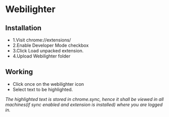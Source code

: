 Webilighter
==============

Installation
--------------


- 1.Visit chrome://extensions/
- 2.Enable Developer Mode checkbox
- 3.Click Load unpacked extension.
- 4.Upload Webilighter folder

Working
------------

- Click once on the webilighter icon 
- Select text to be highlighted.

*The highlighted text is stored in chrome.sync, hence it shall be viewed in 
all machines(if sync enabled and extension is installed) where you are logged in.*
